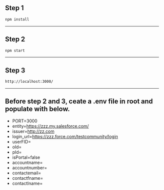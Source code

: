 ## Step 1
```sh
npm install
```

------------


## Step 2 
```sh
npm start
```

------------


## Step 3
```sh
http://localhost:3000/
```

------------

## Before step 2 and 3, ceate a .env file in root and populate with below.

- PORT=3000
- entity=https://zzz.my.salesforce.com/
- issuer=http://zz.com
- login_url=https://zzz.force.com/testcommunity/login
- userFID=<to be fedration id>
- oId=<org id>
- pId=<portal id>
- isPortal=false
- accountname=<acc name>
- accountnumber=<acc no>
- contactemail=<email>
- contactfname=<first name>
- contactlname=<last name>